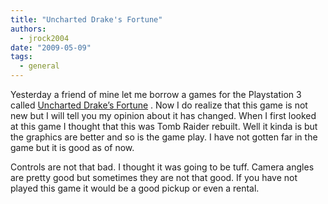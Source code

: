 ```yaml
---
title: "Uncharted Drake's Fortune"
authors:
  - jrock2004
date: "2009-05-09"
tags:
  - general
---
```


Yesterday a friend of mine let me borrow a games for the Playstation 3 called [Uncharted Drake’s Fortune](http://www.us.playstation.com/uncharted/) . Now I do realize that this game is not new but I will tell you my opinion about it has changed. When I first looked at this game I thought that this was Tomb Raider rebuilt. Well it kinda is but the graphics are better and so is the game play. I have not gotten far in the game but it is good as of now.

Controls are not that bad. I thought it was going to be tuff. Camera angles are pretty good but sometimes they are not that good. If you have not played this game it would be a good pickup or even a rental.
